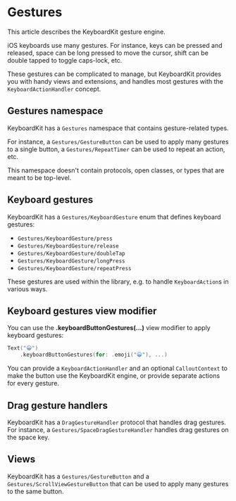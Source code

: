 # Gestures

This article describes the KeyboardKit gesture engine.

iOS keyboards use many gestures. For instance, keys can be pressed and released, space can be long pressed to move the cursor, shift can be double tapped to toggle caps-lock, etc.

These gestures can be complicated to manage, but KeyboardKit provides you with handy views and extensions, and handles most gestures with the ``KeyboardActionHandler`` concept.



## Gestures namespace

KeyboardKit has a ``Gestures`` namespace that contains gesture-related types.

For instance, a ``Gestures/GestureButton`` can be used to apply many gestures to a single button, a ``Gestures/RepeatTimer`` can be used to repeat an action, etc.

This namespace doesn't contain protocols, open classes, or types that are meant to be top-level.



## Keyboard gestures

KeyboardKit has a ``Gestures/KeyboardGesture`` enum that defines keyboard gestures:

* ``Gestures/KeyboardGesture/press``
* ``Gestures/KeyboardGesture/release``
* ``Gestures/KeyboardGesture/doubleTap``
* ``Gestures/KeyboardGesture/longPress``
* ``Gestures/KeyboardGesture/repeatPress``

These gestures are used within the library, e.g. to handle ``KeyboardAction``s in various ways.



## Keyboard gestures view modifier

You can use the **.keyboardButtonGestures(...)** view modifier to apply keyboard gestures:

```swift
Text("😀")
    .keyboardButtonGestures(for: .emoji("😀"), ...)
```

You can provide a ``KeyboardActionHandler`` and an optional ``CalloutContext`` to make the button use the KeyboardKit engine, or provide separate actions for every gesture.



## Drag gesture handlers

KeyboardKit has a ``DragGestureHandler`` protocol that handles drag gestures. For instance, a ``Gestures/SpaceDragGestureHandler`` handles drag gestures on the space key.



## Views

KeyboardKit has a ``Gestures/GestureButton`` and a ``Gestures/ScrollViewGestureButton`` that can be used to apply many gestures to the same button.
